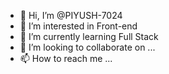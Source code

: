 - 👋 Hi, I’m @PIYUSH-7024
- 👀 I’m interested in Front-end
- 🌱 I’m currently learning Full Stack
- 💞️ I’m looking to collaborate on ...
- 📫 How to reach me ...

<!---
PIYUSH-7024/PIYUSH-7024 is a ✨ special ✨ repository because its `README.md` (this file) appears on your GitHub profile.
You can click the Preview link to take a look at your changes.
--->
